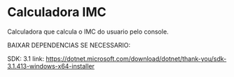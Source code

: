 # Calculadora IMC

Calculadora que calcula o IMC do usuario pelo console.


BAIXAR DEPENDENCIAS SE NECESSARIO:

SDK: 3.1
link: https://dotnet.microsoft.com/download/dotnet/thank-you/sdk-3.1.413-windows-x64-installer
